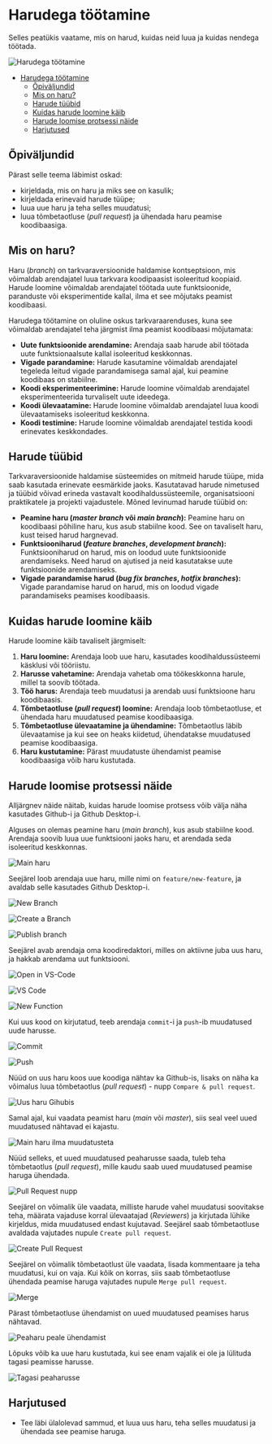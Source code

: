 # Harudega töötamine

Selles peatükis vaatame, mis on harud, kuidas neid luua ja kuidas nendega töötada.

![Harudega töötamine](Working-With-Branches.webp)

- [Harudega töötamine](#harudega-töötamine)
  - [Õpiväljundid](#õpiväljundid)
  - [Mis on haru?](#mis-on-haru)
  - [Harude tüübid](#harude-tüübid)
  - [Kuidas harude loomine käib](#kuidas-harude-loomine-käib)
  - [Harude loomise protsessi näide](#harude-loomise-protsessi-näide)
  - [Harjutused](#harjutused)


## Õpiväljundid

Pärast selle teema läbimist oskad:

- kirjeldada, mis on haru ja miks see on kasulik;
- kirjeldada erinevaid harude tüüpe;
- luua uue haru ja teha selles muudatusi;
- luua tõmbetaotluse (*pull request*) ja ühendada haru peamise koodibaasiga.

## Mis on haru?

Haru (*branch*) on tarkvaraversioonide haldamise kontseptsioon, mis võimaldab arendajatel luua tarkvara koodipaasist isoleeritud koopiaid. Harude loomine võimaldab arendajatel töötada uute funktsioonide, paranduste või eksperimentide kallal, ilma et see mõjutaks peamist koodibaasi.

Harudega töötamine on oluline oskus tarkvaraarenduses, kuna see võimaldab arendajatel teha järgmist ilma peamist koodibaasi mõjutamata:

- **Uute funktsioonide arendamine:** Arendaja saab harude abil töötada uute funktsionaalsute kallal isoleeritud keskkonnas.
- **Vigade parandamine:** Harude kasutamine võimaldab arendajatel tegeleda leitud vigade parandamisega samal ajal, kui peamine koodibaas on stabiilne.
- **Koodi eksperimenteerimine:** Harude loomine võimaldab arendajatel eksperimenteerida turvaliselt uute ideedega.
- **Koodi ülevaatamine:** Harude loomine võimaldab arendajatel luua koodi ülevaatamiseks isoleeritud keskkonna.
- **Koodi testimine:** Harude loomine võimaldab arendajatel testida koodi erinevates keskkondades.

## Harude tüübid

Tarkvaraversioonide haldamise süsteemides on mitmeid harude tüüpe, mida saab kasutada erinevate eesmärkide jaoks. Kasutatavad harude nimetused ja tüübid võivad erineda vastavalt koodihaldussüsteemile, organisatsiooni praktikatele ja projekti vajadustele. Mõned levinumad harude tüübid on:

- **Peamine haru (*master branch* või *main branch*):** Peamine haru on koodibaasi põhiline haru, kus asub stabiilne kood. See on tavaliselt haru, kust teised harud hargnevad.
- **Funktsiooniharud (*feature branches*, *development branch*):** Funktsiooniharud on harud, mis on loodud uute funktsioonide arendamiseks. Need harud on ajutised ja neid kasutatakse uute funktsioonide arendamiseks.
- **Vigade parandamise harud (*bug fix branches*, *hotfix branches*):** Vigade parandamise harud on harud, mis on loodud vigade parandamiseks peamises koodibaasis.

## Kuidas harude loomine käib

Harude loomine käib tavaliselt järgmiselt:

1. **Haru loomine:** Arendaja loob uue haru, kasutades koodihaldussüsteemi käsklusi või tööriistu.
2. **Harusse vahetamine:** Arendaja vahetab oma töökeskkonna harule, millel ta soovib töötada.
3. **Töö harus:** Arendaja teeb muudatusi ja arendab uusi funktsioone haru koodibaasis.
4. **Tõmbetaotluse (*pull request*) loomine:** Arendaja loob tõmbetaotluse, et ühendada haru muudatused peamise koodibaasiga.
5. **Tõmbetaotluse ülevaatamine ja ühendamine:** Tõmbetaotlus läbib ülevaatamise ja kui see on heaks kiidetud, ühendatakse muudatused peamise koodibaasiga.
6. **Haru kustutamine:** Pärast muudatuste ühendamist peamise koodibaasiga võib haru kustutada.

## Harude loomise protsessi näide

Alljärgnev näide näitab, kuidas harude loomise protsess võib välja näha kasutades Github-i ja Github Desktop-i.

Alguses on olemas peamine haru (*main branch*), kus asub stabiilne kood. Arendaja soovib luua uue funktsiooni jaoks haru, et arendada seda isoleeritud keskkonnas.

![Main haru](main.png)

Seejärel loob arendaja uue haru, mille nimi on `feature/new-feature`, ja avaldab selle kasutades Github Desktop-i.

![New Branch](new-branch-button.png)

![Create a Branch](create-branch-button.png)

![Publish branch](publish-branch.png)

Seejärel avab arendaja oma koodiredaktori, milles on aktiivne juba uus haru, ja hakkab arendama uut funktsiooni.

![Open in VS-Code](open-in-editor.png)

![VS Code](VS-Code.png)

![New Function](new-function.png)

Kui uus kood on kirjutatud, teeb arendaja `commit`-i ja `push`-ib muudatused uude harusse.

![Commit](commit.png)

![Push](push.png)

Nüüd on uus haru koos uue koodiga nähtav ka Github-is, lisaks on näha ka võimalus luua tõmbetaotlus (*pull request*) - nupp `Compare & pull request`.

![Uus haru Gihubis](new-branch-visible.png)

Samal ajal, kui vaadata peamist haru (*main* või *master*), siis seal veel uued muudatused nähtavad ei kajastu.

![Main haru ilma muudatusteta](main-branch-before-merge.png)

Nüüd selleks, et uued muudatused peaharusse saada, tuleb teha tõmbetaotlus (*pull request*), mille kaudu saab uued muudatused peamise haruga ühendada.

![Pull Request nupp](pull-request-button.png)

Seejärel on võimalik üle vaadata, milliste harude vahel muudatusi soovitakse teha, määrata vajaduse korral ülevaatajad (*Reviewers*) ja kirjutada lühike kirjeldus, mida muudatused endast kujutavad. Seejärel saab tõmbetaotluse avaldada vajutades nupule `Create pull request`.

![Create Pull Request](create-pull-request.png)

Seejärel on võimalik tõmbetaotlust üle vaadata, lisada kommentaare ja teha muudatusi, kui on vaja. Kui kõik on korras, siis saab tõmbetaotluse ühendada peamise haruga vajutades nupule `Merge pull request`.

![Merge](merge.png)

Pärast tõmbetaotluse ühendamist on uued muudatused peamises harus nähtavad.

![Peaharu peale ühendamist](main-branch-after-merge.png)

Lõpuks võib ka uue haru kustutada, kui see enam vajalik ei ole ja lülituda tagasi peamisse harusse.

![Tagasi peaharusse](back-to.main-branch.png)

## Harjutused

- Tee läbi ülalolevad sammud, et luua uus haru, teha selles muudatusi ja ühendada see peamise haruga.


